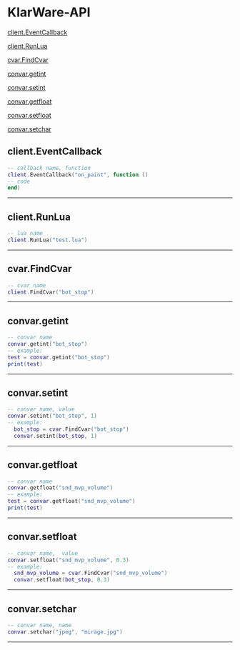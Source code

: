 # KlarWare-API
[client.EventCallback](#clienteventcallback)

[client.RunLua](#clientrunlua)

[cvar.FindCvar](#cvarfindcvar)

[convar.getint](#convargetint)

[convar.setint](#convarsetint)

[convar.getfloat](#convargetfloat)

[convar.setfloat](#convarsetfloat)

[convar.setchar](#convarsetchar)

client.EventCallback
--------------------------------
  ```lua
  -- callback name, function
client.EventCallback("on_paint", function ()
  -- code
  end)
 
  ```
--------------------------------
client.RunLua
--------------------------------
  ```lua
  -- lua name
client.RunLua("test.lua")
  ```
--------------------------------
cvar.FindCvar
--------------------------------
  ```lua
  -- cvar name
client.FindCvar("bot_stop")
  ```
--------------------------------
convar.getint
--------------------------------
  ```lua
  -- convar name
convar.getint("bot_stop")
  -- example:
  test = convar.getint("bot_stop")
  print(test)
  ```
--------------------------------
convar.setint
--------------------------------
  ```lua
  -- convar name, value
convar.setint("bot_stop", 1)
  -- example:
	bot_stop = cvar.FindCvar("bot_stop")
	convar.setint(bot_stop, 1)
  ```
--------------------------------
convar.getfloat
--------------------------------
  ```lua
  -- convar name
convar.getfloat("snd_mvp_volume")
  -- example:
  test = convar.getfloat("snd_mvp_volume")
  print(test)
  ```
--------------------------------
convar.setfloat
--------------------------------
  ```lua
  -- convar name,  value
convar.setfloat("snd_mvp_volume", 0.3)
  -- example:
	snd_mvp_volume = cvar.FindCvar("snd_mvp_volume")
	convar.setfloat(bot_stop, 0.3)
  ```
--------------------------------
convar.setchar
--------------------------------
  ```lua
  -- convar name, name
convar.setchar("jpeg", "mirage.jpg")
  ```
--------------------------------
